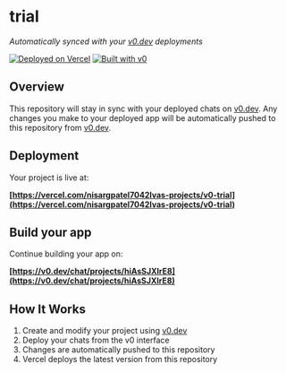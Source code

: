 # trial

*Automatically synced with your [v0.dev](https://v0.dev) deployments*

[![Deployed on Vercel](https://img.shields.io/badge/Deployed%20on-Vercel-black?style=for-the-badge&logo=vercel)](https://vercel.com/nisargpatel7042lvas-projects/v0-trial)
[![Built with v0](https://img.shields.io/badge/Built%20with-v0.dev-black?style=for-the-badge)](https://v0.dev/chat/projects/hiAsSJXlrE8)

## Overview

This repository will stay in sync with your deployed chats on [v0.dev](https://v0.dev).
Any changes you make to your deployed app will be automatically pushed to this repository from [v0.dev](https://v0.dev).

## Deployment

Your project is live at:

**[https://vercel.com/nisargpatel7042lvas-projects/v0-trial](https://vercel.com/nisargpatel7042lvas-projects/v0-trial)**

## Build your app

Continue building your app on:

**[https://v0.dev/chat/projects/hiAsSJXlrE8](https://v0.dev/chat/projects/hiAsSJXlrE8)**

## How It Works

1. Create and modify your project using [v0.dev](https://v0.dev)
2. Deploy your chats from the v0 interface
3. Changes are automatically pushed to this repository
4. Vercel deploys the latest version from this repository
